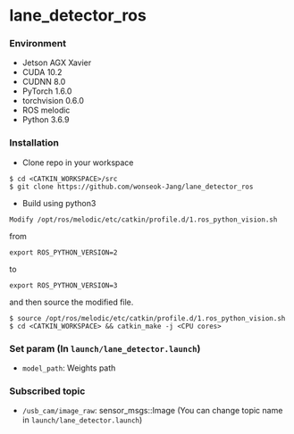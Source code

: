 # lane_detector_ros

### Environment
* Jetson AGX Xavier
* CUDA 10.2
* CUDNN 8.0
* PyTorch 1.6.0
* torchvision 0.6.0
* ROS melodic
* Python 3.6.9

### Installation
* Clone repo in your workspace 
```
$ cd <CATKIN_WORKSPACE>/src
$ git clone https://github.com/wonseok-Jang/lane_detector_ros
```
* Build using python3
```
Modify /opt/ros/melodic/etc/catkin/profile.d/1.ros_python_vision.sh
```
from 
```
export ROS_PYTHON_VERSION=2
```
to
```
export ROS_PYTHON_VERSION=3
```
and then source the modified file.
```
$ source /opt/ros/melodic/etc/catkin/profile.d/1.ros_python_vision.sh
$ cd <CATKIN_WORKSPACE> && catkin_make -j <CPU cores>
```

### Set param (In `launch/lane_detector.launch`)
* `model_path`: Weights path

### Subscribed topic
* `/usb_cam/image_raw`: sensor_msgs::Image (You can change topic name in `launch/lane_detector.launch`)




